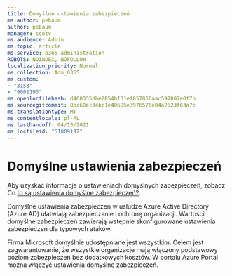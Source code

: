 ```yaml
---
title: Domyślne ustawienia zabezpieczeń
ms.author: pebaum
author: pebaum
manager: scotv
ms.audience: Admin
ms.topic: article
ms.service: o365-administration
ROBOTS: NOINDEX, NOFOLLOW
localization_priority: Normal
ms.collection: Adm_O365
ms.custom:
- "3153"
- "9001193"
ms.openlocfilehash: d468335dbe2854bf31ef857866aac597807e0f7b
ms.sourcegitcommit: 8bc60ec34bc1e40685e3976576e04a2623f63a7c
ms.translationtype: MT
ms.contentlocale: pl-PL
ms.lasthandoff: 04/15/2021
ms.locfileid: "51809197"
---
```

# <a name="security-defaults"></a>Domyślne ustawienia zabezpieczeń

Aby uzyskać informacje o ustawieniach domyślnych zabezpieczeń, zobacz Co [to są ustawienia domyślne zabezpieczeń?](https://docs.microsoft.com/azure/active-directory/conditional-access/concept-conditional-access-security-defaults).

Domyślne ustawienia zabezpieczeń w usłudze Azure Active Directory (Azure AD) ułatwiają zabezpieczanie i ochronę organizacji. Wartości domyślne zabezpieczeń zawierają wstępnie skonfigurowane ustawienia zabezpieczeń dla typowych ataków.

Firma Microsoft domyślnie udostępniane jest wszystkim. Celem jest zagwarantowanie, że wszystkie organizacje mają włączony podstawowy poziom zabezpieczeń bez dodatkowych kosztów. W portalu Azure Portal można włączyć ustawienia domyślne zabezpieczeń.
